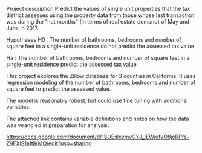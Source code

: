 Project description
Predict the values of single unit properties that the tax district assesses using the property data from those whose last transaction was during the "hot months" (in terms of real estate demand) of May and June in 2017. 

Hypotheses
H0 : The number of bathrooms, bedrooms and number of square feet in a single-unit residence do not predict the assessed tax value

Ha : The number of bathrooms, bedrooms and number of square feet in a single-unit residence predict the assessed tax value

This project explores the Zillow database for 3 counties in California. It uses regression modeling of the number of bathrooms, bedrooms and number of square feet to predict the assessed value.

The model is reasonably robust, but could use fine tuning with additional variables.

The attached link contains variable definitions and notes on how the data was wrangled in preparation for analysis.

https://docs.google.com/document/d/1SUEslxymvGYJ_lEWjufyO8jeRPfs-Z9FXlS1aftjKMQ/edit?usp=sharing